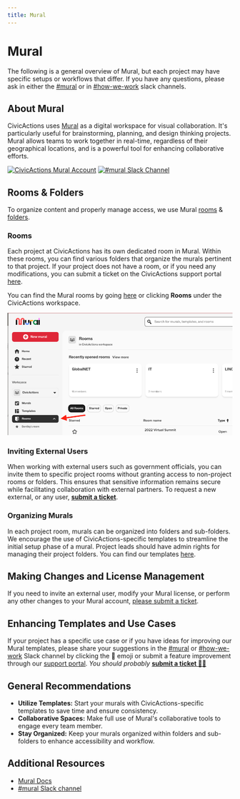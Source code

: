 ```yaml
---
title: Mural
---
```


# Mural

The following is a general overview of Mural, but each project may have specific setups or workflows that differ. If you have any questions, please ask in either the [\#mural](https://civicactions.slack.com/archives/C06PASS8S6M) or in [\#how-we-work](https://civicactions.slack.com/archives/C02HFM4KR) slack channels.

## About Mural

CivicActions uses [Mural](https://app.mural.co/t/civicactions3117) as a digital workspace for visual collaboration. It's particularly useful for brainstorming, planning, and design thinking projects. Mural allows teams to work together in real-time, regardless of their geographical locations, and is a powerful tool for enhancing collaborative efforts.

[![CivicActions Mural Account](https://img.shields.io/badge/Mural_Account-0F6460?style=for-the-badge&logo=mural)](https://app.mural.co/t/civicactions3117) [![\#mural Slack Channel](https://img.shields.io/badge/Slack_Channel-D83933?style=for-the-badge&logo=slack)](https://civicactions.slack.com/archives/C06PASS8S6M)

## Rooms & Folders
To organize content and properly manage access, we use Mural [rooms](https://support.mural.co/s/article/rooms-in-mural) & [folders](https://support.mural.co/s/article/About-folders).

### Rooms

Each project at CivicActions has its own dedicated room in Mural. Within these rooms, you can find various folders that organize the murals pertinent to that project. If your project does not have a room, or if you need any modifications, you can submit a ticket on the CivicActions support portal [here](https://team.support.civicactions.com/servicedesk/customer/portal/4/group/15/create/59).

You can find the Mural rooms by going [here](https://app.mural.co/t/civicactions3117/rooms) or clicking **Rooms** under the CivicActions workspace.

![Mural Rooms](../../assets/images/pick-me-mural.png)

### Inviting External Users

When working with external users such as government officials, you can invite them to specific project rooms without granting access to non-project rooms or folders. This ensures that sensitive information remains secure while facilitating collaboration with external partners. To request a new external, or any user, [**submit a ticket**](https://team.support.civicactions.com/servicedesk/customer/portal/4/group/14/create/53).

### Organizing Murals

In each project room, murals can be organized into folders and sub-folders. We encourage the use of CivicActions-specific templates to streamline the initial setup phase of a mural. Project leads should have admin rights for managing their project folders. You can find our templates [here](https://app.mural.co/t/civicactions3117/templates).

## Making Changes and License Management

If you need to invite an external user, modify your Mural license, or perform any other changes to your Mural account, [please submit a ticket](https://team.support.civicactions.com/servicedesk/customer/portal/4/group/14).

## Enhancing Templates and Use Cases

If your project has a specific use case or if you have ideas for improving our Mural templates, please share your suggestions in the [\#mural](https://civicactions.slack.com/archives/C06PASS8S6M) or [\#how-we-work](https://civicactions.slack.com/archives/C02HFM4KR) Slack channel by clicking the 🎫 emoji or submit a feature improvement through our [support portal](https://team.support.civicactions.com/servicedesk/customer/portal/4/create/79). _You should probably_ [**submit a ticket 🤠🧠**](https://team.support.civicactions.com/servicedesk/customer/portal/4/create/79)

## General Recommendations

-   **Utilize Templates:** Start your murals with CivicActions-specific templates to save time and ensure consistency.
-   **Collaborative Spaces:** Make full use of Mural's collaborative tools to engage every team member.
-   **Stay Organized:** Keep your murals organized within folders and sub-folders to enhance accessibility and workflow.

## Additional Resources

-   [Mural Docs](https://support.mural.co/s/)
-   [\#mural Slack channel](https://civicactions.slack.com/archives/C06PASS8S6M)
